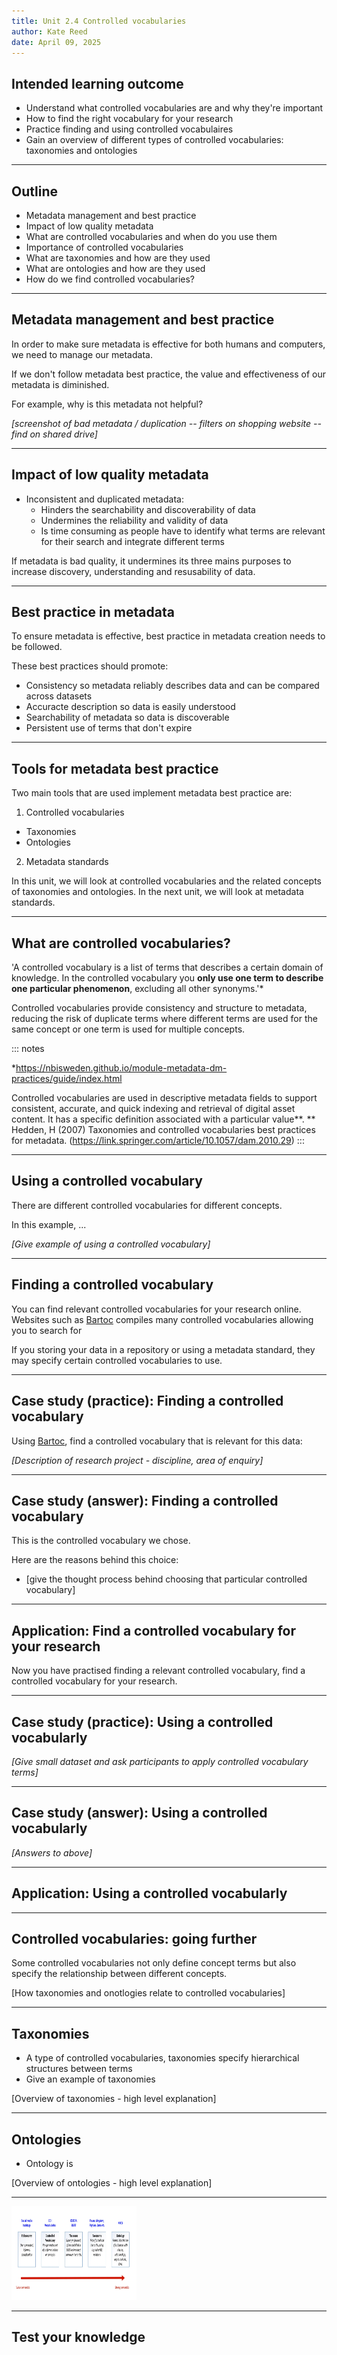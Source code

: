 ```yaml
---
title: Unit 2.4 Controlled vocabularies
author: Kate Reed
date: April 09, 2025
---
```


## Intended learning outcome

- Understand what controlled vocabularies are and why they're important
- How to find the right vocabulary for your research
- Practice finding and using controlled vocabulaires
- Gain an overview of different types of controlled vocabularies: taxonomies and ontologies
  
---

## Outline

- Metadata management and best practice
- Impact of low quality metadata
- What are controlled vocabularies and when do you use them
- Importance of controlled vocabularies
- What are taxonomies and how are they used
- What are ontologies and how are they used
- How do we find controlled vocabularies?

 ---

## Metadata management and best practice

In order to make sure metadata is effective for both humans and computers, we need to manage our metadata.

If we don't follow metadata best practice, the value and effectiveness of our metadata is diminished.

For example, why is this metadata not helpful?

_[screenshot of bad metadata / duplication -- filters on shopping website -- find on shared drive]_

---

## Impact of low quality metadata

- Inconsistent and duplicated metadata:
  - Hinders the searchability and discoverability of data
  - Undermines the reliability and validity of data
  - Is time consuming as people have to identify what terms are relevant for their search and integrate different terms

If metadata is bad quality, it undermines its three mains purposes to increase discovery, understanding and resusability of data.

---
## Best practice in metadata 

To ensure metadata is effective, best practice in metadata creation needs to be followed.

These best practices should promote:
- Consistency so metadata reliably describes data and can be compared across datasets
- Accuracte description so data is easily understood
- Searchability of metadata so data is discoverable
- Persistent use of terms that don't expire

---
## Tools for metadata best practice

Two main tools that are used implement metadata best practice are:

1. Controlled vocabularies
  - Taxonomies
  - Ontologies
    
2. Metadata standards

In this unit, we will look at controlled vocabularies and the related concepts of taxonomies and ontologies.
In the next unit, we will look at metadata standards.

---

## What are controlled vocabularies?

'A controlled vocabulary is a list of terms that describes a certain domain of knowledge. In the controlled vocabulary you **only use one term to describe one particular phenomenon**, excluding all other synonyms.'*

Controlled vocabularies provide consistency and structure to metadata, reducing the risk of duplicate terms where different terms are used for the same concept or one term is used for multiple concepts.

::: notes

*https://nbisweden.github.io/module-metadata-dm-practices/guide/index.html

Controlled vocabularies are used in descriptive metadata fields to support consistent, accurate, and quick indexing and retrieval of digital asset content. It has a specific definition associated with a particular value**.
** Hedden, H (2007) Taxonomies and controlled vocabularies best practices for metadata. (https://link.springer.com/article/10.1057/dam.2010.29)
:::

---

## Using a controlled vocabulary 

There are different controlled vocabularies for different concepts.

In this example, ...

_[Give example of using a controlled vocabulary]_

---

## Finding a controlled vocabulary

You can find relevant controlled vocabularies for your research online.
Websites such as [Bartoc](https://bartoc.org/) compiles many controlled vocabularies allowing you to search for 

If you storing your data in a repository or using a metadata standard, they may specify certain controlled vocabularies to use.

---

## Case study (practice): Finding a controlled vocabulary

Using [Bartoc](https://bartoc.org/), find a controlled vocabulary that is relevant for this data:

_[Description of research project - discipline, area of enquiry]_

---

## Case study (answer): Finding a controlled vocabulary

This is the controlled vocabulary we chose.

Here are the reasons behind this choice:
- [give the thought process behind choosing that particular controlled vocabulary]

---

## Application: Find a controlled vocabulary for your research

Now you have practised finding a relevant controlled vocabulary, find a controlled vocabulary for your research.

---

## Case study (practice): Using a controlled vocabularly 

_[Give small dataset and ask participants to apply controlled vocabulary terms]_

---

## Case study (answer): Using a controlled vocabularly 

_[Answers to above]_

---

## Application: Using a controlled vocabularly 

---

## Controlled vocabularies: going further

Some controlled vocabularies not only define concept terms but also specify the relationship between different concepts.


[How taxonomies and onotlogies relate to controlled vocabularies]

---

## Taxonomies

- A type of controlled vocabularies, taxonomies specify hierarchical structures between terms
- Give an example of taxonomies 

[Overview of taxonomies - high level explanation]

---

## Ontologies

- Ontology is 

[Overview of ontologies - high level explanation]

---

<img src="img/CoData-CVs-flow.png" alt="Alt Text" width="200" height="150">

---

## Test your knowledge 




